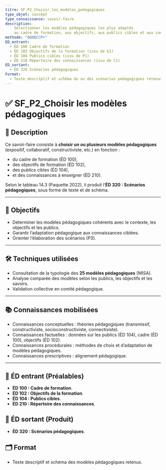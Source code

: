 ```yaml
---
titre: SF_P2_Choisir_les_modeles_pedagogiques
type_objet: concept
type_connaissance: savoir-faire
description:
    Sélectionner les modèles pédagogiques les plus adaptés
    au cadre de formation, aux objectifs, aux publics cibles et aux connaissances à enseigner.
methode: "QQOQCCP+"
ED_entrant:
  - ÉD 100 Cadre de formation
  - ÉD 102 Objectifs de la formation (issu de G1)
  - ÉD 104 Publics cibles (issu de P1)
  - ÉD 210 Répertoire des connaissances (issu de C1)
ED_sortant:
  - ÉD 320 Scénarios pédagogiques
Format:
  - Texte descriptif et schéma du ou des scénarios pédagogiques retenus
---
```


# ✅ SF_P2_Choisir les modèles pédagogiques

## 📌 Description
Ce savoir-faire consiste à **choisir un ou plusieurs modèles pédagogiques** (expositif, collaboratif, constructiviste, etc.) en fonction :  
- du cadre de formation (ÉD 100),  
- des objectifs de formation (ÉD 102),  
- des publics cibles (ÉD 104),  
- et des connaissances à enseigner (ÉD 210).  

Selon le tableau 14.3 (Paquette 2022), il produit l’**ÉD 320 : Scénarios pédagogiques**, sous forme de texte et de schéma.  

---

## 🎯 Objectifs
- Déterminer les modèles pédagogiques cohérents avec le contexte, les objectifs et les publics.  
- Garantir l’adaptation pédagogique aux connaissances ciblées.  
- Orienter l’élaboration des scénarios (P3).  

---

## 🛠️ Techniques utilisées
- Consultation de la typologie des **25 modèles pédagogiques** (MISA).  
- Analyse comparée des modèles selon les publics, les objectifs et les savoirs.  
- Validation collective en comité pédagogique.  

---

## 📚 Connaissances mobilisées
- Connaissances conceptuelles : théories pédagogiques (transmissif, constructiviste, socioconstructiviste, connectiviste).  
- Connaissances factuelles : données sur les publics (ÉD 104), cadre (ÉD 100), objectifs (ÉD 102).  
- Connaissances procédurales : méthodes de choix et d’adaptation de modèles pédagogiques.  
- Connaissances prescriptives : alignement pédagogique.  

---

## 📂 ÉD entrant (Préalables)
- **ÉD 100 : Cadre de formation**.  
- **ÉD 102 : Objectifs de la formation**.  
- **ÉD 104 : Publics cibles**.  
- **ÉD 210 : Répertoire des connaissances**.  

## 📂 ÉD sortant (Produit)
- **ÉD 320 : Scénarios pédagogiques**.  

## 🗂️ Format
- Texte descriptif et schéma des modèles pédagogiques retenus.  
